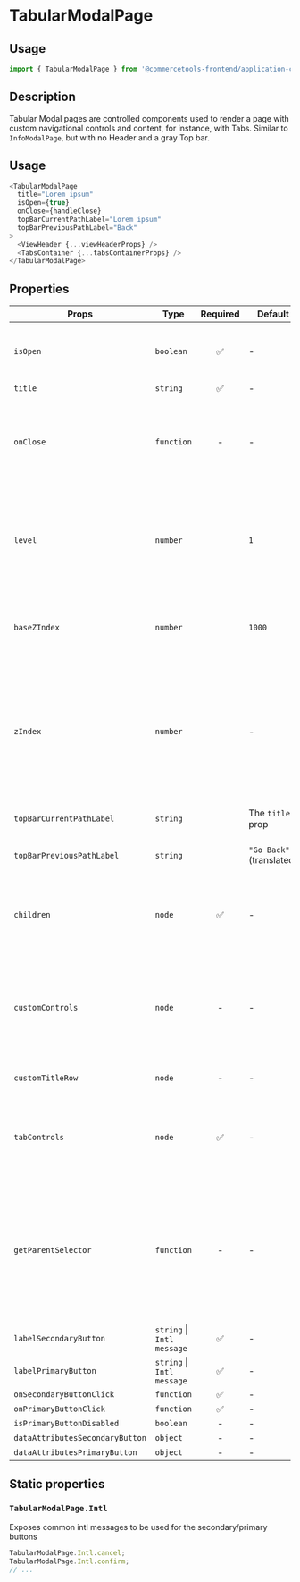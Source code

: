 # TabularModalPage

## Usage

```js
import { TabularModalPage } from '@commercetools-frontend/application-components';
```

## Description

Tabular Modal pages are controlled components used to render a page with custom navigational controls and content, for instance, with Tabs. Similar to `InfoModalPage`, but with no Header and a gray Top bar.

## Usage

```js
<TabularModalPage
  title="Lorem ipsum"
  isOpen={true}
  onClose={handleClose}
  topBarCurrentPathLabel="Lorem ipsum"
  topBarPreviousPathLabel="Back"
>
  <ViewHeader {...viewHeaderProps} />
  <TabsContainer {...tabsContainerProps} />
</TabularModalPage>
```

## Properties

| Props                           | Type                       | Required | Default                  | Description                                                                                                                                                                                                                                                                                                 |
| ------------------------------- | -------------------------- | :------: | ------------------------ | ----------------------------------------------------------------------------------------------------------------------------------------------------------------------------------------------------------------------------------------------------------------------------------------------------------- |
| `isOpen`                        | `boolean`                  |    ✅    | -                        | Indicates whether the page is open or closed. The parent component needs to manage this state.                                                                                                                                                                                                              |
| `title`                         | `string`                   |    ✅    | -                        | The title of the page.                                                                                                                                                                                                                                                                                      |
| `onClose`                       | `function`                 |    -     | -                        | Called when the page closes (click on overlay, click on close button, press ESC). If the function is not provided, the page cannot be closed by any of the listed options.                                                                                                                                  |
| `level`                         | `number`                   |          | `1`                      | The level indicates the stack position of the modal page, progressivelly increasing the `z-index` position (combined with the `baseZIndex`) as well as the spacing from the left side of the page.                                                                                                          |
| `baseZIndex`                    | `number`                   |          | `1000`                   | The base `z-index` value to be applied to the overlay container, incremented by `1` according to the `level` prop.                                                                                                                                                                                          |
| `zIndex`                        | `number`                   |          | -                        | The `z-index` value to be applied to the overlay container. This value overrides the normal `z-index` value calculated from the `baseZIndex` and `level` props. If you provide this value, you would need to take care of providing a proper `z-index` based on the stacked level.                          |
| `topBarCurrentPathLabel`        | `string`                   |          | The `title` prop         | The label to appear as the current path of the top bar of the modal                                                                                                                                                                                                                                         |
| `topBarPreviousPathLabel`       | `string`                   |          | `"Go Back"` (translated) | The label to appear as the previous path of the top bar of the modal                                                                                                                                                                                                                                        |
| `children`                      | `node`                     |    ✅    | -                        | Content rendered within the page. It isn't wrapped by anything except the Modal Container itself, so its expected to have its style fully customized.                                                                                                                                                       |
| `customControls`                | `node`                     |    -     | -                        | Pass a React.node to be used in place of the pre-determined controls. This can be useful if you need actions other than Cancel & Confirm, or other types of buttons, while keeping the same modal header layout                                                                                             |
| `customTitleRow`                | `node`                     |    -     | -                        | Pass a React.node to be used in place of the Title and Subtitle row.                                                                                                                                                                                                                                        |
| `tabControls`                   | `node`                     |    ✅    | -                        | Pass a React.node to be used as the Tabs component for controling the navigation between the Tab contents within the modal.                                                                                                                                                                                 |
| `getParentSelector`             | `function`                 |    -     | -                        | The function should return an HTML element that will be used as the parent container to hold the modal DOM tree. If no function is provided, it's expected that an HTML element with the `id="parent-container"` is present in the DOM. In `NODE_ENV=test` environment, the default HTML element is `body`. |
| `labelSecondaryButton`          | `string` \| `Intl message` |    ✅    | -                        | `FormDialog.Intl.cancel`                                                                                                                                                                                                                                                                                    | The label for the secondary button as a string, or as an intl-like message (`{ id, defaultMessage }`). The `FormDialog` exposes a static object `Intl` containing some common intl messages that are already translated |
| `labelPrimaryButton`            | `string` \| `Intl message` |    ✅    | -                        | `FormDialog.Intl.confirm`                                                                                                                                                                                                                                                                                   | The label for the primary button as a string, or as an intl-like message (`{ id, defaultMessage }`). The `FormDialog` exposes a static object `Intl` containing some common intl messages that are already translated |
| `onSecondaryButtonClick`        | `function`                 |    ✅    | -                        | -                                                                                                                                                                                                                                                                                                           | Called when the secondary button is clicked |
| `onPrimaryButtonClick`          | `function`                 |    ✅    | -                        | -                                                                                                                                                                                                                                                                                                           | Called when the primary button is clicked |
| `isPrimaryButtonDisabled`       | `boolean`                  |    -     | -                        | false                                                                                                                                                                                                                                                                                                       | Indicates whether primary button is disabled or not |
| `dataAttributesSecondaryButton` | `object`                   |    -     | -                        | -                                                                                                                                                                                                                                                                                                           | Use this prop to pass `data-` attributes to the secondary button |
| `dataAttributesPrimaryButton`   | `object`                   |    -     | -                        | -                                                                                                                                                                                                                                                                                                           | Use this prop to pass `data-` attributes to the primary button |

## Static properties

### `TabularModalPage.Intl`

Exposes common intl messages to be used for the secondary/primary buttons

```js
TabularModalPage.Intl.cancel;
TabularModalPage.Intl.confirm;
// ...
```
